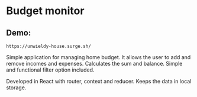 # Budget monitor

## Demo:

`https://unwieldy-house.surge.sh/`

Simple application for managing home budget. It allows the user to add and remove incomes and expenses. Calculates the sum and balance. Simple and functional filter option included.

Developed in React with router, context and reducer. Keeps the data in local storage.
